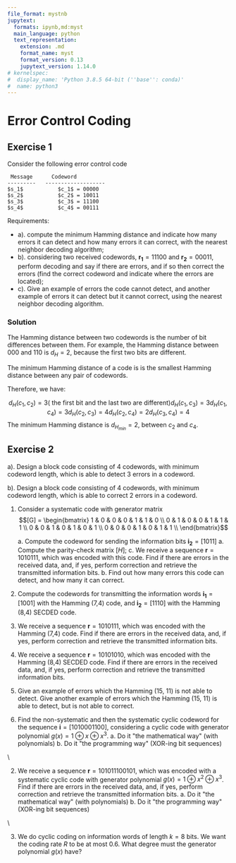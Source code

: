 ```yaml
---
file_format: mystnb
jupytext:
  formats: ipynb,md:myst
  main_language: python
  text_representation:
    extension: .md
    format_name: myst
    format_version: 0.13
    jupytext_version: 1.14.0
# kernelspec:
#  display_name: 'Python 3.8.5 64-bit (''base'': conda)'
#  name: python3
---
```



# Error Control Coding

## Exercise 1

Consider the following error control code

     Message      Codeword
    ---------   -------------------
    $s_1$           $c_1$ = 00000
    $s_2$           $c_2$ = 10011
    $s_3$           $c_3$ = 11100
    $s_4$           $c_4$ = 00111


Requirements:

- a). compute the minimum Hamming distance and indicate
  how many errors it can detect and how many errors it can correct,
  with the nearest neighbor decoding algorithm;
- b). considering two received codewords, $\mathbf{r_1} = 11100$ and
  $\mathbf{r_2} = 00011$, perform decoding and say if there are errors,
   and if so then correct the errors (find the correct codeword and
   indicate where the errors are located);
- c). Give an example of errors the code cannot detect, and another
    example of errors it can detect but it cannot correct, using
    the nearest neighbor decoding algorithm.


### Solution

The Hamming distance between two codewords is the number of bit differences between them.
For example, the Hamming distance between $000$ and $110$ is $d_H = 2$, because
the first two bits are different.

The minimum Hamming distance of a code is is the smallest Hamming distance between any
pair of codewords.

Therefore, we have:

$$
d_H(c_1, c_2) = 3 (\textrm{ the first bit and the last two are different})
d_H(c_1, c_3) = 3
d_H(c_1, c_4) = 3
d_H(c_2, c_3) = 4
d_H(c_2, c_4) = 2
d_H(c_3, c_4) = 4
$$
The minimum Hamming distance is $d_H_{min} = 2$, between $c_2$ and $c_4$.


## Exercise 2

a). Design a block code consisting of 4 codewords, with minimum codeword length,
which is able to detect 3 errors in a codeword.

b). Design a block code consisting of 4 codewords, with minimum codeword length,
which is able to correct 2 errors in a codeword.





1. Consider a systematic code with generator matrix
$$[G] =
\begin{bmatrix}
1 & 0 & 0 & 0 & 1 & 1 & 0 \\
0 & 1 & 0 & 0 & 1 & 1 & 1 \\
0 & 0 & 1 & 0 & 1 & 0 & 1 \\
0 & 0 & 0 & 1 & 0 & 1 & 1 \\
\end{bmatrix}$$

    a. Compute the codeword for sending the information bits $\mathbf{i_2} = [1 0 1 1]$
    a. Compute the parity-check matrix $[H]$;
    c. We receive a sequence $\mathbf{r} = 1010111$, which was encoded with
        this code. Find if there are errors in the
        received data, and, if yes, perform correction and retrieve the
        transmitted information bits.
    b. Find out how many errors this code can detect, and how many it can correct.

2. Compute the codewords for transmitting the information words
 $\mathbf{i_1} = [1 0 0 1]$ with the Hamming (7,4) code, and $\mathbf{i_2} = [1 1 1 0]$
  with the Hamming (8,4) SECDED code.

3. We receive a sequence $\mathbf{r} = 1010111$, which was encoded with
the Hamming (7,4) code. Find if there are errors in the
received data, and, if yes, perform correction and retrieve the
transmitted information bits.

3. We receive a sequence $\mathbf{r} = 10101010$, which was encoded with
the Hamming (8,4) SECDED code. Find if there are errors in the
received data, and, if yes, perform correction and retrieve the
transmitted information bits.

4. Give an example of errors which the Hamming (15, 11) is not able to detect.
Give another example of errors which the Hamming (15, 11) is able to detect, but is not able to correct.





1. Find the non-systematic and then the systematic cyclic codeword for the sequence $\mathbf{i} = [1 0 1 0 0 0 1 1 0 0]$,
considering a cyclic code with generator polynomial $g(x) = 1\oplus x \oplus x^3$.
    a. Do it "the mathematical way" (with polynomials)
    b. Do it "the programming way" (XOR-ing bit sequences)

\

2. We receive a sequence $\mathbf{r} = 101011100101$, which was encoded with
a systematic cyclic code with generator polynomial $g(x) = 1\oplus x^2 \oplus x^3$.
Find if there are errors in the received data, and, if yes, perform correction and retrieve the
transmitted information bits.
    a. Do it "the mathematical way" (with polynomials)
    b. Do it "the programming way" (XOR-ing bit sequences)

\

3. We do cyclic coding on information words of length $k = 8$ bits.
We want the coding rate $R$ to be at most $0.6$. What degree must the generator polynomial $g(x)$ have?

